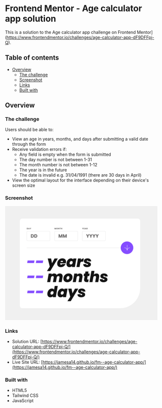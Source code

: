 # Frontend Mentor - Age calculator app solution

This is a solution to the Age calculator app challenge on Frontend Mentor](https://www.frontendmentor.io/challenges/age-calculator-app-dF9DFFpj-Q).

## Table of contents

- [Overview](#overview)
  - [The challenge](#the-challenge)
  - [Screenshot](#screenshot)
  - [Links](#links)
  - [Built with](#built-with)

## Overview

### The challenge

Users should be able to:

- View an age in years, months, and days after submitting a valid date through the form
- Receive validation errors if:
  - Any field is empty when the form is submitted
  - The day number is not between 1-31
  - The month number is not between 1-12
  - The year is in the future
  - The date is invalid e.g. 31/04/1991 (there are 30 days in April)
- View the optimal layout for the interface depending on their device's screen size

### Screenshot

![](./screenshot.png)

### Links

- Solution URL: [https://www.frontendmentor.io/challenges/age-calculator-app-dF9DFFpj-Q/](https://www.frontendmentor.io/challenges/age-calculator-app-dF9DFFpj-Q/)
- Live Site URL: [https://jamesa14.github.io/fm--age-calculator-app/](https://jamesa14.github.io/fm--age-calculator-app/)

### Built with

- HTML5
- Tailwind CSS
- JavaScript
